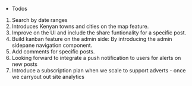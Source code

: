- Todos
1. Search by date ranges
2. Introduces Kenyan towns and cities on the map feature.
3. Improve on the UI and include the share funtionality for a specific post.
4. Build kanban feature on the admin side: By introducing the admin sidepane navigation component.
5. Add comments for specific posts.
6. Looking forward to integrate a push notification to users for alerts on new posts
7. Introduce a subscription plan when we scale to support adverts - once we carryout out site analytics 